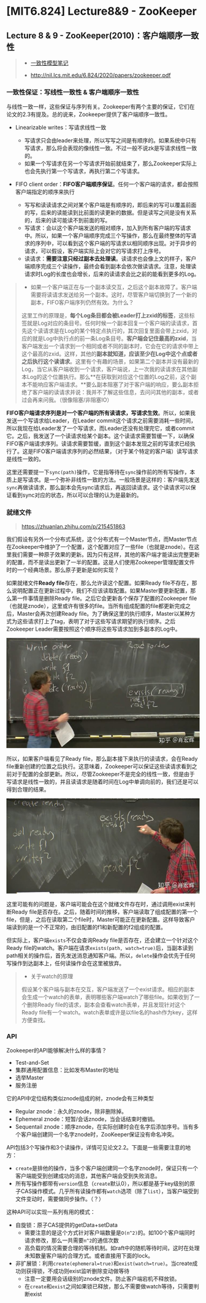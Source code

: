 # [MIT6.824] Lecture8&9 - ZooKeeper


## Lecture 8 & 9 - ZooKeeper(2010)：客户端顺序一致性

> - [一致性模型笔记](https://int64.me/2020/%E4%B8%80%E8%87%B4%E6%80%A7%E6%A8%A1%E5%9E%8B%E7%AC%94%E8%AE%B0.html)
>
> - http://nil.lcs.mit.edu/6.824/2020/papers/zookeeper.pdf

### 一致性保证：写线性一致性 & 客户端顺序一致性

与线性一致一样，这些保证与序列有关。Zookeeper有两个主要的保证，它们在论文的2.3有提及。总的说来，Zookeeper提供了客户端顺序一致性。

- Linearizable writes：写请求线性一致
  - 写请求只会由leader来处理，所以写写之间是有顺序的。如果系统中只有写请求，那么将会表现的像线性一致。不过一般不说zk是写请求线性一致的。
  - 如果一个写请求在另一个写请求开始前就结束了，那么Zookeeper实际上也会先执行第一个写请求，再执行第二个写请求。

- FIFO client order：**FIFO客户端顺序保证**。任何一个客户端的请求，都会按照客户端指定的顺序来执行
  - 写写和读读请求之间对某个客户端是有顺序的，即后来的写可以覆盖前面的写，后来的读能读到比前面的读更新的数据。但是读写之间是没有关系的，后来的读可能读不到前面的写。
  - 写请求：会以这个客户端发送的相对顺序，加入到所有客户端的写请求中。所以，如果一个客户端顺序完成三个写操作，那么在最终整体的写请求的序列中，可以看到这个客户端的写请求以相同顺序出现。对于异步的请求，可以假设，客户端实际上会对它的写请求打上序号。
  - 读请求：**需要注意只经过副本去处理读**。读请求也会像上文的样子，客户端顺序完成三个读操作，最终会看到副本会依次做读请求。注意，处理读请求时Log的长度也会增长，后来的读请求会比之前的能看到更多的Log。

> - 如果一个客户端正在与一个副本读交互，之后这个副本故障了。客户端需要将读请求发送给另一个副本。这时，尽管客户端切换到了一个新的副本，FIFO客户端序列仍然有效。为什么？
>
> 这里工作的原理是，**每个Log条目都会被Leader打上zxid的标签**，这些标签就是Log对应的条目号。任何时候一个副本回复一个客户端的读请求，首先这个读请求是在Log的某个特定点执行的，其次回复里面会带上zxid，对应的就是Log中执行点的前一条Log条目号。**客户端会记住最高的zxid**，当客户端发出一个请求到一个相同或者不同的副本时，它会在它的请求中带上这个最高的zxid。这样，其他的**副本就知道，应该至少在Log中这个点或者之后执行这个读请求**。这里有个有趣的场景，如果第二个副本并没有最新的Log，当它从客户端收到一个请求，客户端说，上一次我的读请求在其他副本Log的这个位置执行。那么**在获取到对应这个位置的Log之前，这个副本不能响应客户端请求。**要么副本阻塞了对于客户端的响应，要么副本拒绝了客户端的读请求并说：我并不了解这些信息，去问问其他的副本，或者过会再来问我。（很像阻塞/非阻塞IO）

**FIFO客户端请求序列是对一个客户端的所有读请求，写请求生效**。所以，如果我发送一个写请求给Leader，在Leader  commit这个请求之前需要消耗一些时间，所以我现在给Leader发了一个写请求，而Leader还没有处理完它，或者commit它。之后，我发送了一个读请求给某个副本。这个读请求需要暂缓一下，以确保FIFO客户端请求序列。读请求需要暂缓，直到这个副本发现之前的写请求已经执行了。这是FIFO客户端请求序列的必然结果，（对于某个特定的客户端）读写请求是线性一致的。

这里还需要提一下`sync(path)`操作，它是指等待在`sync`操作前的所有写操作，本质上是写请求。是一个弥补非线性一致的方法。一般场景是这样的：客户端先发送`sync`再做读请求，那么副本会先sync请求后，再返回读请求。这个读请求可以保证看到sync对应的状态，所以可以合理的认为是最新的。

### 就绪文件

> https://zhuanlan.zhihu.com/p/215451863

我们假设有另外一个分布式系统，这个分布式有一个Master节点，而Master节点在Zookeeper中维护了一个配置，这个配置对应了一些file（也就是znode）。在这里我们需要一种原子效果的更新。因为只有这样，其他的客户端才能读出完整更新的配置，而不是读出更新了一半的配置。这是人们使用Zookeeper管理配置文件时的一个经典场景。那么原子更新是如何实现？

如果就绪文件**Ready file**存在，那么允许读这个配置。如果Ready file不存在，那么说明配置正在更新过程中，我们不应该读取配置。如果Master要更新配置，那么第一件事情是删除Ready file。之后它会更新各个保存了配置的Zookeeper  file（也就是znode），这里或许有很多的file。当所有组成配置的file都更新完成之后，Master会再次创建Ready file。为了确保这里的执行顺序，Master以某种方式为这些请求打上了tag，表明了对于这些写请求期望的执行顺序。之后Zookeeper Leader需要按照这个顺序将这些写请求加到多副本的Log中。

![ready-file](/static/image/2021-12-26/ready-file.jpeg)

所以，如果客户端看见了Ready file，那么副本接下来执行的读请求，会在Ready  file重新创建的位置之后执行。这意味着，Zookeeper可以保证这些读请求看到之前对于配置的全部更新。所以，尽管Zookeeper不是完全的线性一致，但是由于写请求是线性一致的，并且读请求是随着时间在Log中单调向前的，我们还是可以得到合理的结果。

![exists-before-ready](/static/image/2021-12-27/exists-before-ready.jpeg)

这里可能有的问题是，客户端可能会在这个就绪文件存在时，通过调用exist来判断Ready file是否存在。之后，随着时间的推移，客户端读取了组成配置的第一个file，但是，之后在读取第二个file时，Master可能正在更新配置。这样导致客户端读到的是一个不正常的，由旧配置的f1和新配置的f2组成的配置。

但实际上，客户端`exists`不仅会查询Ready file是否存在，还会建立一个针对这个Ready file的watch。客户端在请求`exists(path, watch=true)`后，当副本读到path相关的操作后，首先发送消息通知客户端。所以，`delete`操作会优先于任何写操作到达副本上，任何读操作会在这里被放弃。

> - 关于watch的原理
>
> 假设某个客户端与副本在交互，客户端发送了一个exist请求。相应的副本会生成一个watch的表单，表明哪些客户端watch了哪些file。如果收到了一个删除Ready file的请求，副本会查看watch表单，并且发现针对这个Ready file有一个watch。watch表单或许是以file名的hash作为key，这样方便查找。

### API

Zookeeper的API能够解决什么样的事情？

- Test-and-Set
- 集群通用配置信息：比如发布Master的地址
- 选举Master
- 服务注册

它的API中定位结构类似znode组成的树，znode会有三种类型

- Regular znode：永久的znode，除非删除掉。
- Ephemeral znode：短暂/会话znode，当会话结束时撤销。
- Sequentail znode：顺序znode，在实际创建时会在名字后添加序号。当有多个客户端创建同一个名字znode时，ZooKeeper保证没有命名冲突。

API包括3个写操作和3个读操作，详情可见论文2.2。下面是一些需要注意的地方：

- `create`是排他的操作，当多个客户端创建同一个名字znode时，保证只有一个客户端能受到创建成功的消息，其他客户端会受到失败消息。
- 所有写操作都带有`version`信息（`create`默认0），所以都是基于key级别的原子CAS操作模式。几乎所有读操作都有`watch`选项（除了`list`），当客户端受到文件变动时，需要做同步操作。（？）

这种API可以实现一系列有用的模式：

- 自旋锁：原子CAS提供的getData+setData
  - 需要注意的是这个方式针对客户端数量是`O(n^2)`的。如100个客户端同时请求修改，那么一共需要`n^2`的通信次数
  - 高负载的情况需要合理的等待机制。如raft中的随机等待时间，这时在处理未知数量客户端的合理方式。或者直接用下面的lock。
- 非扩展锁：利用`create(ephemeral=true)`和`exist(watch=true)`。当create成功则获得锁，不成功则exist监听删除变动做等待
  - 注意一定要用会话级别的znode文件。防止客户端宕机不释放锁。
  - 在`create`和`exist`之间如果锁已释放，那么不需要做watch等待，只需要判断exist

